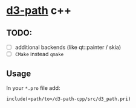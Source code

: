 # [d3-path](https://github.com/d3/d3-path) c++

## TODO:

- [ ] additional backends (like qt::painter / skia)
- [ ] `CMake` instead `qmake`

## Usage

In your `*.pro` file add:
```qmake
include(<path/to>/d3-path-cpp/src/d3_path.pri)
```
